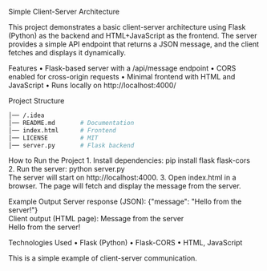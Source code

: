Simple Client-Server Architecture

This project demonstrates a basic client-server architecture using Flask (Python) as the backend and HTML+JavaScript as the frontend. The server provides a simple API endpoint that returns a JSON message, and the client fetches and displays it dynamically.

Features
	•	Flask-based server with a /api/message endpoint
	•	CORS enabled for cross-origin requests
	•	Minimal frontend with HTML and JavaScript
	•	Runs locally on http://localhost:4000/

Project Structure

```sh
│── /.idea
│── README.md       # Documentation
│── index.html      # Frontend  
│── LICENSE         # MIT
│── server.py       # Flask backend
```

How to Run the Project
	1.	Install dependencies:
 pip install flask flask-cors  
 	2.	Run the server:
  python server.py  
  The server will start on http://localhost:4000.
	3.	Open index.html in a browser. The page will fetch and display the message from the server.

Example Output
Server response (JSON):
{"message": "Hello from the server!"}  
Client output (HTML page):
Message from the server  
Hello from the server!  

Technologies Used
	•	Flask (Python)
	•	Flask-CORS
	•	HTML, JavaScript

This is a simple example of client-server communication.

